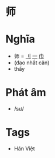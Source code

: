 # 师

# Nghĩa
* 师 = [刂](刂.md) [一](一.md) [巾](巾.md)
* (đao nhất cân)
* thầy

# Phát âm
* /sư/

# Tags
* Hán Việt

